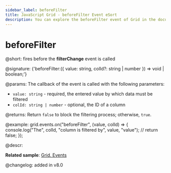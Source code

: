 ```yaml
---
sidebar_label: beforeFilter
title: JavaScript Grid - beforeFilter Event eSort
description: You can explore the beforeFilter event of Grid in the documentation of the DHTMLX JavaScript UI library. Browse developer guides and API reference, try out code examples and live demos, and download a free 30-day evaluation version of DHTMLX Suite.
---
```


# beforeFilter

@short: fires before the <b>filterChange</b> event is called

@signature: {'beforeFilter:({ value: string, colId?: string | number }) => void | boolean;'}

@params:
The callback of the event is called with the following parameters:
- `value: string` - required, the entered value by which data must be filtered
- `colId: string | number` - optional, the ID of a column

@returns:
Return `false` to block the filtering process; otherwise, `true`.

@example:
grid.events.on("beforeFilter", (value, colId) => {
    console.log("The", colId, "column is filtered by", value, "value");
    // return false;
});

@descr:

**Related sample**: [Grid. Events](https://snippet.dhtmlx.com/9zeyp4ds)

@changelog: added in v8.0
